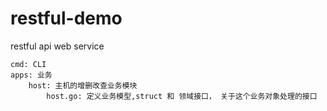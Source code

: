 # restful-demo

restful api web service

```
cmd: CLI
apps: 业务
    host: 主机的增删改查业务模块
        host.go: 定义业务模型,struct 和 领域接口， 关于这个业务对象处理的接口
        
```